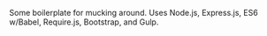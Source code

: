 Some boilerplate for mucking around. Uses Node.js, Express.js, ES6 w/Babel, Require.js, Bootstrap, and Gulp.